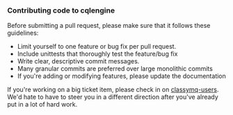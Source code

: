 ### Contributing code to cqlengine

Before submitting a pull request, please make sure that it follows these guidelines:

* Limit yourself to one feature or bug fix per pull request.
* Include unittests that thoroughly test the feature/bug fix
* Write clear, descriptive commit messages.
* Many granular commits are preferred over large monolithic commits
* If you're adding or modifying features, please update the documentation

If you're working on a big ticket item, please check in on [classymq-users](https://groups.google.com/forum/?fromgroups#!forum/classymq-dev).
We'd hate to have to steer you in a different direction after you've already put in a lot of hard work.

